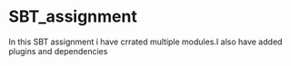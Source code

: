 # SBT_assignment
In this SBT assignment i have crrated multiple modules.I also have added plugins and dependencies
